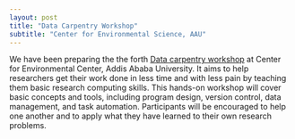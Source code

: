```yaml
---
layout: post
title: "Data Carpentry Workshop"
subtitle: "Center for Environmental Science, AAU"
---
```



We have been preparing the the forth [Data carpentry workshop](https://mesfind.github.io/2018-02-08-AAU/) at Center for Environmental Center, Addis Ababa University. It  aims to help researchers get their work done in less time and with less pain by teaching them basic research computing skills. This hands-on workshop will cover basic concepts and tools, including program design, version control, data management, and task automation. Participants will be encouraged to help one another and to apply what they have learned to their own research problems.
